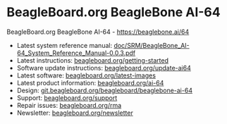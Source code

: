 # BeagleBoard.org BeagleBone AI-64
 
BeagleBoard.org BeagleBone AI-64 - https://beaglebone.ai/64

* Latest system reference manual: [doc/SRM/BeagleBone\_AI-64\_System\_Reference\_Manual-0.0.3.pdf](git.beagleboard.org/beagleboard/beaglebone-ai-64/-/tree/master/doc/SRM/BeagleBone_AI-64_System_Reference_Manual-0.0.3.pdf)
* Latest instructions: [beagleboard.org/getting-started](beagleboard.org/getting-started)
* Software update instructions: [beagleboard.org/update-ai64](beagleboard.org/update-ai64)
* Latest software: [beagleboard.org/latest-images](beagleboard.org/latest-images)
* Latest product information: [beagleboard.org/ai-64](beagleboard.org/ai-64)
* Design: [git.beagleboard.org/beagleboard/beaglebone-ai-64](git.beagleboard.org/beagleboard/beaglebone-ai-64)
* Support: [beagleboard.org/support](beagleboard.org/support)
* Repair issues: [beagleboard.org/rma](beagleboard.org/rma)
* Newsletter: [beagleboard.org/newsletter](beagleboard.org/newsletter)
